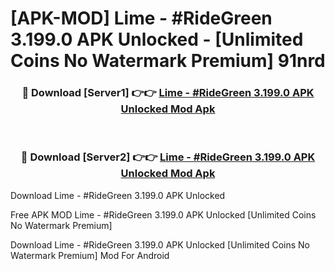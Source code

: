 # [APK-MOD] Lime - #RideGreen 3.199.0 APK Unlocked - [Unlimited Coins No Watermark Premium] 91nrd



<div align="center">
<h3>🔴 Download [Server1] 👉👉 <a href="https://momento.my/?title=Lime_-_#RideGreen_3.199.0_APK_Unlocked">Lime - #RideGreen 3.199.0 APK Unlocked Mod Apk</a></h3><br>

<h3>🔴 Download [Server2] 👉👉 <a href="https://momento.my/?title=Lime_-_#RideGreen_3.199.0_APK_Unlocked">Lime - #RideGreen 3.199.0 APK Unlocked Mod Apk</a></h3>
</div>



Download Lime - #RideGreen 3.199.0 APK Unlocked 

Free APK MOD Lime - #RideGreen 3.199.0 APK Unlocked [Unlimited Coins No Watermark Premium]

Download Lime - #RideGreen 3.199.0 APK Unlocked [Unlimited Coins No Watermark Premium] Mod For Android
